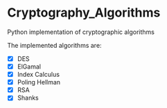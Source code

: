 # Cryptography_Algorithms
Python implementation of cryptographic algorithms

The implemented algorithms are:
- [x] DES
- [x] ElGamal
- [x] Index Calculus
- [x] Poling Hellman
- [x] RSA
- [x] Shanks
